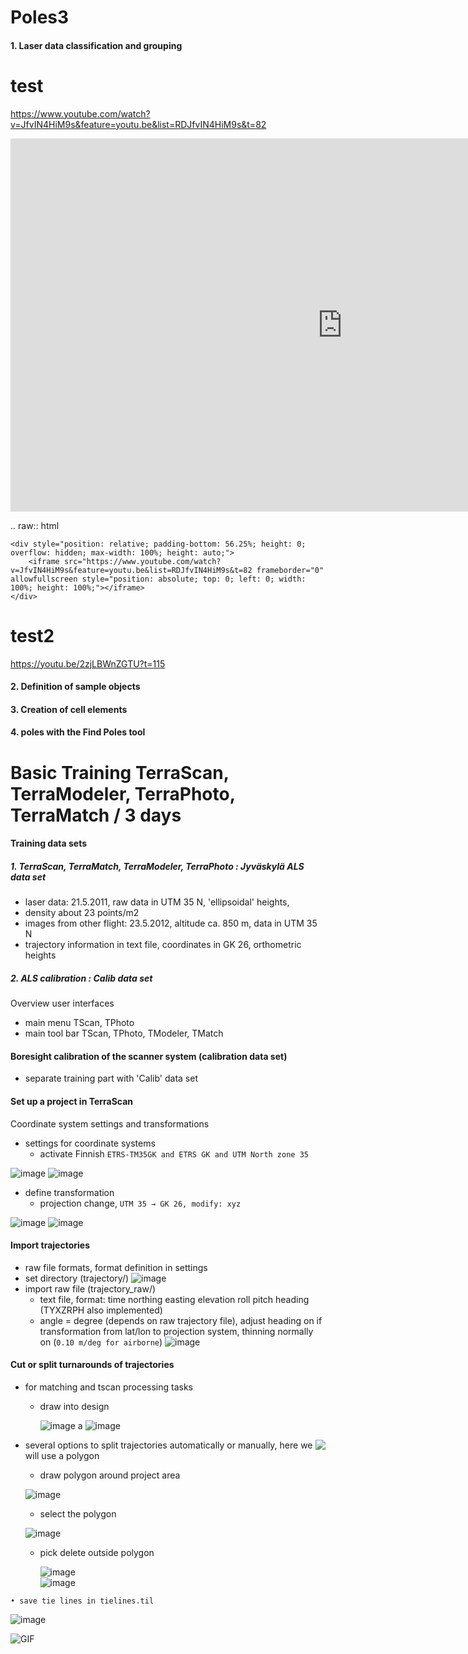 # Poles3
#### 1. Laser data classification and grouping

test
==============

https://www.youtube.com/watch?v=JfvIN4HiM9s&feature=youtu.be&list=RDJfvIN4HiM9s&t=82

<dl>      
  <iframe id='test1' name='part1' width="1062" height="597" src="https://www.youtube.com/embed/CVNTzl544y0?start=225&end=268;rel=0&amp;showinfo=0" frameborder="0" allow="autoplay; encrypted-media" allowfullscreen></iframe>
    </div> </dl>


.. raw:: html

    <div style="position: relative; padding-bottom: 56.25%; height: 0; overflow: hidden; max-width: 100%; height: auto;">
        <iframe src="https://www.youtube.com/watch?v=JfvIN4HiM9s&feature=youtu.be&list=RDJfvIN4HiM9s&t=82 frameborder="0" allowfullscreen style="position: absolute; top: 0; left: 0; width: 100%; height: 100%;"></iframe>
    </div>
test2
==============
https://youtu.be/2zjLBWnZGTU?t=115

#### 2. Definition of sample objects
#### 3. Creation of cell elements
#### 4. poles with the Find Poles tool





Basic Training TerraScan, TerraModeler, TerraPhoto, TerraMatch / 3 days
==============

#### Training data sets
##### 1. TerraScan, TerraMatch, TerraModeler, TerraPhoto : Jyväskylä ALS data set
* laser data: 21.5.2011, raw data in UTM 35 N, 'ellipsoidal' heights,
* density about 23 points/m2
* images from other flight: 23.5.2012, altitude ca. 850 m, data in UTM 35 N
* trajectory information in text file,  coordinates in GK 26, orthometric heights
##### 2. ALS calibration : Calib data set
Overview user interfaces
  * main menu TScan, TPhoto
  * main tool bar TScan, TPhoto, TModeler, TMatch   
#### Boresight calibration of the scanner system (calibration data set)
* separate training part with 'Calib' data set
#### Set up a project in TerraScan
Coordinate system settings and transformations
  * settings for coordinate systems
     * activate Finnish `ETRS-TM35GK and ETRS GK and UTM North zone 35`
     
  ![image](img/screenshot.png)
  ![image](img/screenshot2.png) 
  
  * define transformation
     * projection change, `UTM 35 → GK 26, modify: xyz`
     
![image](img/screenshot3.png)
![image](img/screenshot4.png)

#### Import trajectories
   * raw file formats, format definition in settings
   * set directory (trajectory/)
![image](img/screenshot5.png)
   * import raw file (trajectory_raw/)
      * text file, format: time northing easting elevation roll pitch heading (TYXZRPH also implemented)
      * angle = degree (depends on raw trajectory file), adjust heading on if transformation from lat/lon to projection system, thinning normally on (`0.10 m/deg for airborne`)
 ![image](img/screenshot6.png)
      
#### Cut or split turnarounds of trajectories
   * for matching and tscan processing tasks
   
        * draw into design
   
            ![image](img/screenshot7.png)
                                                     a 
                                                     ![image](img/screenshot8.png)
<img style="float: right;" src="img/screenshot8.png">

   * several options to split trajectories automatically or manually, here we will use a polygon
      
      * draw polygon around project area
      
      ![image](img/screenshot9.png)
      
      * select the polygon
      
      ![image](img/screenshot10.png)
      
      * pick delete outside polygon
      
        ![image](img/screenshot13.png)      
        ![image](img/screenshot11.png)






    • save tie lines in tielines.til
    

![image](img/screenshot.gif)


![GIF](img/screenshot.gif)

